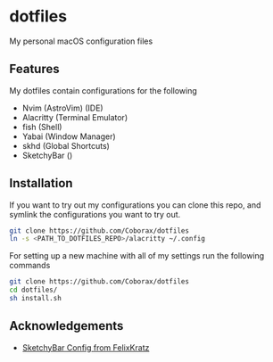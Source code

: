 
# dotfiles

My personal macOS configuration files




## Features
My dotfiles contain configurations for the following
- Nvim (AstroVim) (IDE)
- Alacritty (Terminal Emulator)
- fish (Shell)
- Yabai (Window Manager)
- skhd (Global Shortcuts)
- SketchyBar ()


## Installation

If you want to try out my configurations you can clone this repo, and symlink the configurations you want to try out.

```bash
git clone https://github.com/Coborax/dotfiles
ln -s <PATH_TO_DOTFILES_REPO>/alacritty ~/.config
```
For setting up a new machine with all of my settings run the following commands

```bash
git clone https://github.com/Coborax/dotfiles
cd dotfiles/
sh install.sh
```

## Acknowledgements

 - [SketchyBar Config from FelixKratz](https://github.com/FelixKratz/dotfiles#sketchybar-setup)
